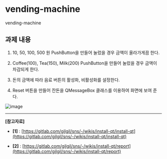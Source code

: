 # vending-machine
vending-machine

## 과제 내용 

1. 10, 50, 100, 500 원 PushButton을 만들어 눌렀을 경우 금액이 올라가게끔 한다.

2. Coffee(100), Tea(150), Milk(200) PushButton을 만들어 눌렀을 경우 금액이 차감되게 한다.

3. 돈의 금액에 따라 음료 버튼의 활성화, 비활성화를 설정한다.

4. Reset 버튼을 만들어 잔돈을 QMessageBox 클래스를 이용하여 화면에 보여 준다.


![image](https://user-images.githubusercontent.com/46625602/89996485-d0532780-dcc5-11ea-9689-13d2d86fc3b6.png)

----

**[참고자료]**

* **[1]** : [https://gitlab.com/gilgil/sns/-/wikis/install-qt/install-qt](https://gitlab.com/gilgil/sns/-/wikis/install-qt/install-qt)

* **[2]** : [https://gitlab.com/gilgil/sns/-/wikis/install-qt/report](https://gitlab.com/gilgil/sns/-/wikis/install-qt/report)
